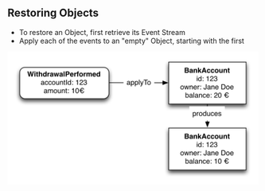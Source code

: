 ## Restoring Objects

- To restore an Object, first retrieve its Event Stream
- Apply each of the events to an "empty" Object, starting with the first

![Restore from EventStream 4](static/img/restore-from-eventstream-4.png)